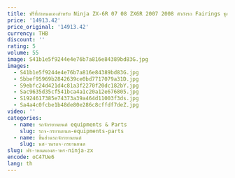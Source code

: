 ```yaml
---
title: ฟรีที่กําหนดเองสําหรับ Ninja ZX-6R 07 08 ZX6R 2007 2008 ตัวถังรถ Fairings ชุดคุณภาพสูงซ่อมอะไหล่หลังการขาย
price: '14913.42'
price_original: '14913.42'
currency: THB
discount: ''
rating: 5
volume: 55
image: S41b1e5f9244e4e76b7a816e84389bd83G.jpg
images:
  - S41b1e5f9244e4e76b7a816e84389bd83G.jpg
  - Sbbef95969b2842639ce0bd7717079a31D.jpg
  - S9ebfc24d421d4c81a3f2270f20dc182bY.jpg
  - Sac9635d35cf541bca4a1c20a12e676805.jpg
  - S1924617385e74373a39a464d11003f3ds.jpg
  - Sa4a4c0fcbe1b48de80e286c8cffdf7deZ.jpg
video: ''
categories:
  - name: รถจักรยานยนต์ equipments & Parts
    slug: รถจ-กรยานยนต-equipments-parts
  - name: ชิ้นส่วนรถจักรยานยนต์
    slug: นส-วนรถจ-กรยานยนต
slug: ฟร-าหนดเองส-าหร-ninja-zx
encode: oC47Ue6
lang: th
---
```

  